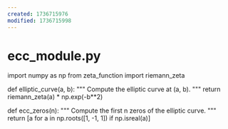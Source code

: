 ```yaml
---
created: 1736715976
modified: 1736715998
---
```


# ecc_module.py

import numpy as np
from zeta_function import riemann_zeta

def elliptic_curve(a, b):
    """
    Compute the elliptic curve at (a, b).
    """
    return riemann_zeta(a) * np.exp(-b**2)

def ecc_zeros(n):
    """
    Compute the first n zeros of the elliptic curve.
    """
    return [a for a in np.roots([1, -1, 1]) if np.isreal(a)]
